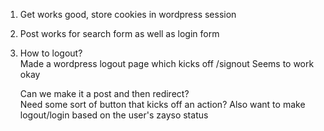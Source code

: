 1. Get works good, store cookies in wordpress session

2. Post works for search form as well as login form

3. How to logout?  
   Made a wordpress logout page which kicks off /signout
   Seems to work okay

   Can we make it a post and then redirect?  
   Need some sort of button that kicks off an action?
   Also want to make logout/login based on the user's zayso status
   
